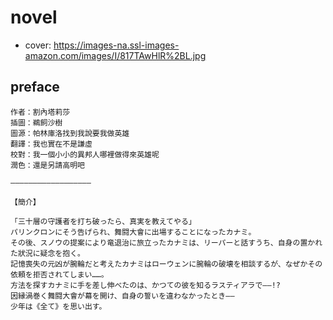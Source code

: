 
# novel

- cover: https://images-na.ssl-images-amazon.com/images/I/817TAwHlR%2BL.jpg

## preface


```
作者：割內塔莉莎
插圖：鵜飼沙樹
圖源：帕林庫洛找到我說要我做英雄
翻譯：我也實在不是謙虛
校對：我一個小小的異邦人哪裡做得來英雄呢
潤色：還是另請高明吧

——————————————————

【簡介】

「三十層の守護者を打ち破ったら、真実を教えてやる」
パリンクロンにそう告げられ、舞闘大會に出場することになったカナミ。
その後、スノウの提案により竜退治に旅立ったカナミは、リーパーと話すうち、自身の置かれた狀況に疑念を抱く。
記憶喪失の元凶が腕輪だと考えたカナミはローウェンに腕輪の破壊を相談するが、なぜかその依頼を拒否されてしまい……。
方法を探すカナミに手を差し伸べたのは、かつての彼を知るラスティアラで——!?
因縁渦巻く舞闘大會が幕を開け、自身の誓いを違わなかったとき——
少年は《全て》を思い出す。
```
